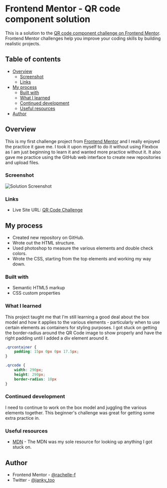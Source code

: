# Frontend Mentor - QR code component solution

This is a solution to the [QR code component challenge on Frontend Mentor](https://www.frontendmentor.io/challenges/qr-code-component-iux_sIO_H). Frontend Mentor challenges help you improve your coding skills by building realistic projects. 

## Table of contents

- [Overview](#overview)
  - [Screenshot](#screenshot)
  - [Links](#links)
- [My process](#my-process)
  - [Built with](#built-with)
  - [What I learned](#what-i-learned)
  - [Continued development](#continued-development)
  - [Useful resources](#useful-resources)
- [Author](#author)

## Overview

This is my first challenge project from [Frontend Mentor](https://www.frontendmentor.io) and I really enjoyed the practice it gave me. I took it upon myself to do it without using Flexbox as I am just beginning to learn it and wanted more practice without it. It also gave me practice using the GitHub web interface to create new repositories and upload files.

### Screenshot

![Solution Screenshot](https://i.ibb.co/h7hKy26/solution.png)

### Links

- Live Site URL: [QR Code Challenge](https://rachelle-f.github.io/QR-Code-Challenge/)

## My process

- Created new repository on GitHub.
- Wrote out the HTML structure.
- Used photoshop to measure the various elements and double check colors.
- Wrote the CSS, starting from the top elements and working my way down. 

### Built with

- Semantic HTML5 markup
- CSS custom properties

### What I learned

This project taught me that I'm still learning a good deal about the box model and how it applies to the various elements - particularly when to use certain elements as containers for styling purposes. I got stuck on getting the border-radius around the QR Code image to show properly and have the right padding until I added a div element around it. 


```css
.qrcontainer {
    padding: 15px 0px 0px 17.5px;
}

.qrcode {
    width: 290px;
    height: 290px;
    border-radius: 10px
}
```

### Continued development

I need to continue to work on the box model and juggling the various elements together. This beginner's challenge was great for getting some extra practice in. 

### Useful resources

- [MDN](https://developer.mozilla.org/en-US/) - The MDN was my sole resource for looking up anything I got stuck on. 

## Author

- Frontend Mentor - [@rachelle-f](https://www.frontendmentor.io/profile/rachelle-f)
- Twitter - [@janky_too](https://twitter.com/janky_too)
